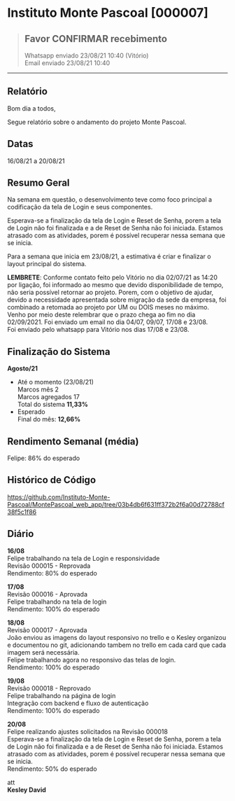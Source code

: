 
# Instituto Monte Pascoal [000007]
> ## **Favor CONFIRMAR recebimento**  
> Whatsapp enviado 23/08/21 10:40 (Vitório)  
> Email enviado 23/08/21 10:40

***

## **Relatório**

Bom dia a todos,  

Segue relatório sobre o andamento do projeto Monte Pascoal.  

## Datas
16/08/21 a 20/08/21  

## Resumo Geral

Na semana em questão, o desenvolvimento teve como foco principal a codificação da tela de Login e seus componentes.  

Esperava-se a finalização da tela de Login e Reset de Senha, porem a tela de Login não foi finalizada e a de Reset de Senha não foi iniciada. Estamos atrasado com as atividades, porem é possível recuperar nessa semana que se inicia.  

Para a semana que inicia em 23/08/21, a estimativa é criar e finalizar o layout principal do sistema.  

**LEMBRETE**: 
Conforme contato feito pelo Vitório no dia 02/07/21 as 14:20 por ligação, foi informado ao mesmo que devido disponibilidade de tempo, não seria possível retornar ao projeto. Porem, com o objetivo de ajudar, devido a necessidade apresentada sobre migração da sede da empresa, foi combinado a retomada ao projeto por UM ou DOIS meses no máximo.  
Venho por meio deste relembrar que o prazo chega ao fim no dia 02/09/2021.
Foi enviado um email no dia 04/07, 09/07, 17/08 e 23/08.  
Foi enviado pelo whatsapp para Vitório nos dias 17/08 e 23/08.     

## Finalização do Sistema  
**Agosto/21**  
- Até o momento (23/08/21)  
  Marcos mês 2  
  Marcos agregados 17  
  Total do sistema **11,33%**  
- Esperado  
  Final do mês: **12,66%**   

## Rendimento Semanal (média)
Felipe: 86% do esperado  

## Histórico de Código
https://github.com/Instituto-Monte-Pascoal/MontePascoal_web_app/tree/03b4db6f631ff372b2f6a00d72788cf38f5c1f86      

## Diário

**16/08**  
Felipe trabalhando na tela de Login e responsividade  
Revisão 000015 - Reprovada  
Rendimento: 80% do esperado  
  
**17/08**  
Revisão 000016 - Aprovada  
Felipe trabalhando na tela de login  
Rendimento: 100% do esperado  
  
**18/08**  
Revisão 000017 - Aprovada  
João enviou as imagens do layout responsivo no trello e o Kesley organizou e documentou no git, adicionando tambem no trello em cada card que cada imagem será necessária.  
Felipe trabalhando agora no responsivo das telas de login.  
Rendimento: 100% do esperado  
  
**19/08**  
Revisão 000018 - Reprovado  
Felipe trabalhando na página de login  
Integração com backend e fluxo de autenticação  
Rendimento: 100% do esperado  
  
**20/08**  
Felipe realizando ajustes solicitados na Revisão 000018  
Esperava-se a finalização da tela de Login e Reset de Senha, porem a tela de Login não foi finalizada e a de Reset de Senha não foi iniciada. Estamos atrasado com as atividades, porem é possível recuperar nessa semana que se inicia.  
Rendimento: 50% do esperado  
 

att  
**Kesley David**